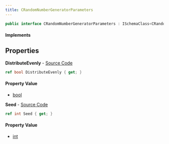 ```yaml
---
title: CRandomNumberGeneratorParameters
---
```


```csharp
public interface CRandomNumberGeneratorParameters : ISchemaClass<CRandomNumberGeneratorParameters>, ISchemaField, ISchemaClass, INativeHandle
```

#### Implements

## Properties

**DistributeEvenly** - [Source Code](https://github.com/swiftly-solution/swiftlys2/blob/master/managed/src/SwiftlyS2.Generated/Schemas/Interfaces/CRandomNumberGeneratorParameters.cs#L16)

```csharp
ref bool DistributeEvenly { get; }
```

#### Property Value

- [bool](https://learn.microsoft.com/dotnet/api/system.boolean)

**Seed** - [Source Code](https://github.com/swiftly-solution/swiftlys2/blob/master/managed/src/SwiftlyS2.Generated/Schemas/Interfaces/CRandomNumberGeneratorParameters.cs#L18)

```csharp
ref int Seed { get; }
```

#### Property Value

- [int](https://learn.microsoft.com/dotnet/api/system.int32)

